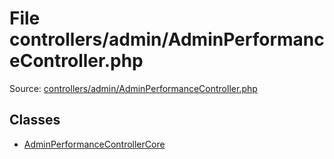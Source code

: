 File controllers/admin/AdminPerformanceController.php
=========
Source: [controllers/admin/AdminPerformanceController.php](https://github.com/PrestaShop/PrestaShop/blob/1.6.1.1/controllers/admin/AdminPerformanceController.php)


Classes
-------

* [AdminPerformanceControllerCore](class.AdminPerformanceControllerCore)

